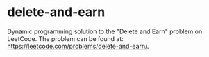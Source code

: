 # delete-and-earn
Dynamic programming solution to the "Delete and Earn" problem on LeetCode. The problem can be found at: https://leetcode.com/problems/delete-and-earn/.
